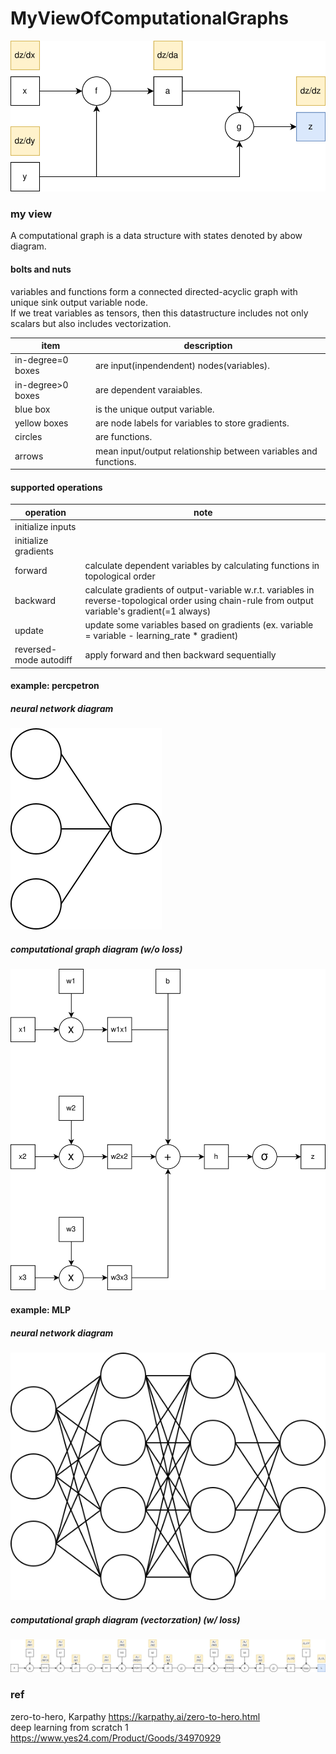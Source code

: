 # MyViewOfComputationalGraphs

![diagram-of-a-computatoinal-graph](https://github.com/lsc4719/MyViewOfComputationalGraphs/blob/main/view-of-data-structure-computational-graph.drawio.svg)

### my view

A computational graph is a data structure with states denoted by abow diagram.  

#### bolts and nuts
variables and functions form a connected directed-acyclic graph with unique sink output variable node.  
If we treat variables as tensors, then this datastructure includes not only scalars but also includes vectorization.  

| item | description |
| - | - |
| in-degree=0 boxes | are input(inpendendent) nodes(variables). |
| in-degree>0 boxes | are dependent varaiables. |
| blue box | is the unique output variable. |
| yellow boxes | are node labels for variables to store gradients. |
| circles | are functions. |
| arrows | mean input/output relationship between variables and functions. |

#### supported operations
| operation | note |
| - | - |
| initialize inputs | |
| initialize gradients | |
| forward | calculate dependent variables by calculating functions in topological order |
| backward | calculate gradients of output-variable w.r.t. variables in reverse-topological order using chain-rule from output variable's gradient(=1 always)|
| update | update some variables based on gradients (ex. variable = variable - learning_rate * gradient) |
| reversed-mode autodiff | apply forward and then backward sequentially |

#### example: percpetron

##### neural network diagram
![neural network diagram of perceptron](https://github.com/lsc4719/MyViewOfComputationalGraphs/blob/main/neural-network-perceptron.drawio.svg)

##### computational graph diagram (w/o loss)
![computational graph diagram of perceptron](https://github.com/lsc4719/MyViewOfComputationalGraphs/blob/33c5fbc0aa38a64b4c4a3808615b31f4521024cc/perceptron.drawio.svg)

#### example: MLP

##### neural network diagram
![neural network diagram of mlp](https://github.com/lsc4719/MyViewOfComputationalGraphs/blob/main/neural-network-mlp.drawio.svg)
 
##### computational graph diagram (vectorzation) (w/ loss)
![computational graph diagram of mlp with loss](https://github.com/lsc4719/MyViewOfComputationalGraphs/blob/main/mlp-with-loss-vectorization.drawio.png)


### ref

zero-to-hero, Karpathy https://karpathy.ai/zero-to-hero.html  
deep learning from scratch 1 https://www.yes24.com/Product/Goods/34970929
